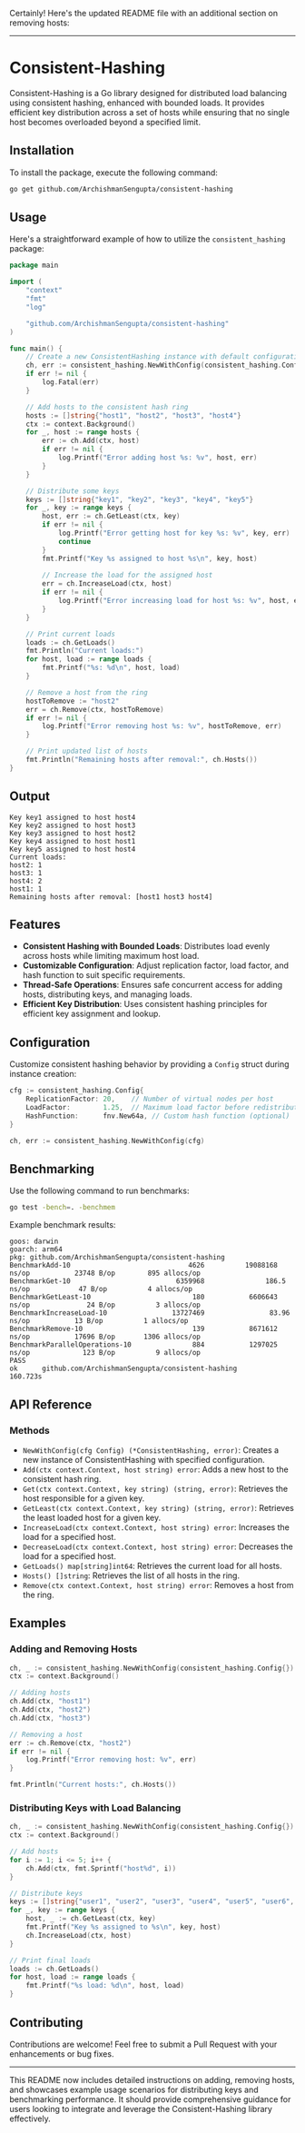 Certainly! Here's the updated README file with an additional section on removing hosts:

---

# Consistent-Hashing

Consistent-Hashing is a Go library designed for distributed load balancing using consistent hashing, enhanced with bounded loads. It provides efficient key distribution across a set of hosts while ensuring that no single host becomes overloaded beyond a specified limit.

## Installation

To install the package, execute the following command:

```bash
go get github.com/ArchishmanSengupta/consistent-hashing
```

## Usage

Here's a straightforward example of how to utilize the `consistent_hashing` package:

```go
package main

import (
	"context"
	"fmt"
	"log"

	"github.com/ArchishmanSengupta/consistent-hashing"
)

func main() {
	// Create a new ConsistentHashing instance with default configuration
	ch, err := consistent_hashing.NewWithConfig(consistent_hashing.Config{})
	if err != nil {
		log.Fatal(err)
	}

	// Add hosts to the consistent hash ring
	hosts := []string{"host1", "host2", "host3", "host4"}
	ctx := context.Background()
	for _, host := range hosts {
		err := ch.Add(ctx, host)
		if err != nil {
			log.Printf("Error adding host %s: %v", host, err)
		}
	}

	// Distribute some keys
	keys := []string{"key1", "key2", "key3", "key4", "key5"}
	for _, key := range keys {
		host, err := ch.GetLeast(ctx, key)
		if err != nil {
			log.Printf("Error getting host for key %s: %v", key, err)
			continue
		}
		fmt.Printf("Key %s assigned to host %s\n", key, host)
		
		// Increase the load for the assigned host
		err = ch.IncreaseLoad(ctx, host)
		if err != nil {
			log.Printf("Error increasing load for host %s: %v", host, err)
		}
	}

	// Print current loads
	loads := ch.GetLoads()
	fmt.Println("Current loads:")
	for host, load := range loads {
		fmt.Printf("%s: %d\n", host, load)
	}

	// Remove a host from the ring
	hostToRemove := "host2"
	err = ch.Remove(ctx, hostToRemove)
	if err != nil {
		log.Printf("Error removing host %s: %v", hostToRemove, err)
	}

	// Print updated list of hosts
	fmt.Println("Remaining hosts after removal:", ch.Hosts())
}
```
## Output
```
Key key1 assigned to host host4
Key key2 assigned to host host3
Key key3 assigned to host host2
Key key4 assigned to host host1
Key key5 assigned to host host4
Current loads:
host2: 1
host3: 1
host4: 2
host1: 1
Remaining hosts after removal: [host1 host3 host4]
```

## Features

- **Consistent Hashing with Bounded Loads**: Distributes load evenly across hosts while limiting maximum host load.
- **Customizable Configuration**: Adjust replication factor, load factor, and hash function to suit specific requirements.
- **Thread-Safe Operations**: Ensures safe concurrent access for adding hosts, distributing keys, and managing loads.
- **Efficient Key Distribution**: Uses consistent hashing principles for efficient key assignment and lookup.

## Configuration

Customize consistent hashing behavior by providing a `Config` struct during instance creation:

```go
cfg := consistent_hashing.Config{
    ReplicationFactor: 20,    // Number of virtual nodes per host
    LoadFactor:        1.25,  // Maximum load factor before redistribution
    HashFunction:      fnv.New64a, // Custom hash function (optional)
}

ch, err := consistent_hashing.NewWithConfig(cfg)
```

## Benchmarking

Use the following command to run benchmarks:

```bash
go test -bench=. -benchmem
```

Example benchmark results:

```
goos: darwin
goarch: arm64
pkg: github.com/ArchishmanSengupta/consistent-hashing
BenchmarkAdd-10                             4626          19088168 ns/op           23748 B/op        895 allocs/op
BenchmarkGet-10                          6359968               186.5 ns/op            47 B/op          4 allocs/op
BenchmarkGetLeast-10                         180           6606643 ns/op              24 B/op          3 allocs/op
BenchmarkIncreaseLoad-10                13727469                83.96 ns/op           13 B/op          1 allocs/op
BenchmarkRemove-10                           139           8671612 ns/op           17696 B/op       1306 allocs/op
BenchmarkParallelOperations-10               884           1297025 ns/op             123 B/op          9 allocs/op
PASS
ok      github.com/ArchishmanSengupta/consistent-hashing        160.723s
```

## API Reference

### Methods

- `NewWithConfig(cfg Config) (*ConsistentHashing, error)`: Creates a new instance of ConsistentHashing with specified configuration.
- `Add(ctx context.Context, host string) error`: Adds a new host to the consistent hash ring.
- `Get(ctx context.Context, key string) (string, error)`: Retrieves the host responsible for a given key.
- `GetLeast(ctx context.Context, key string) (string, error)`: Retrieves the least loaded host for a given key.
- `IncreaseLoad(ctx context.Context, host string) error`: Increases the load for a specified host.
- `DecreaseLoad(ctx context.Context, host string) error`: Decreases the load for a specified host.
- `GetLoads() map[string]int64`: Retrieves the current load for all hosts.
- `Hosts() []string`: Retrieves the list of all hosts in the ring.
- `Remove(ctx context.Context, host string) error`: Removes a host from the ring.

## Examples

### Adding and Removing Hosts

```go
ch, _ := consistent_hashing.NewWithConfig(consistent_hashing.Config{})
ctx := context.Background()

// Adding hosts
ch.Add(ctx, "host1")
ch.Add(ctx, "host2")
ch.Add(ctx, "host3")

// Removing a host
err := ch.Remove(ctx, "host2")
if err != nil {
    log.Printf("Error removing host: %v", err)
}

fmt.Println("Current hosts:", ch.Hosts())
```

### Distributing Keys with Load Balancing

```go
ch, _ := consistent_hashing.NewWithConfig(consistent_hashing.Config{})
ctx := context.Background()

// Add hosts
for i := 1; i <= 5; i++ {
    ch.Add(ctx, fmt.Sprintf("host%d", i))
}

// Distribute keys
keys := []string{"user1", "user2", "user3", "user4", "user5", "user6", "user7", "user8", "user9", "user10"}
for _, key := range keys {
    host, _ := ch.GetLeast(ctx, key)
    fmt.Printf("Key %s assigned to %s\n", key, host)
    ch.IncreaseLoad(ctx, host)
}

// Print final loads
loads := ch.GetLoads()
for host, load := range loads {
    fmt.Printf("%s load: %d\n", host, load)
}
```

## Contributing

Contributions are welcome! Feel free to submit a Pull Request with your enhancements or bug fixes.

--- 

This README now includes detailed instructions on adding, removing hosts, and showcases example usage scenarios for distributing keys and benchmarking performance. It should provide comprehensive guidance for users looking to integrate and leverage the Consistent-Hashing library effectively.